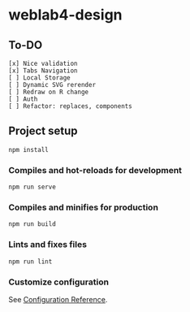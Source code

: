 # weblab4-design

## To-DO
```
[x] Nice validation 
[x] Tabs Navigation
[ ] Local Storage
[ ] Dynamic SVG rerender
[ ] Redraw on R change
[ ] Auth
[ ] Refactor: replaces, components
```

## Project setup
```
npm install
```

### Compiles and hot-reloads for development
```
npm run serve
```

### Compiles and minifies for production
```
npm run build
```

### Lints and fixes files
```
npm run lint
```

### Customize configuration
See [Configuration Reference](https://cli.vuejs.org/config/).
